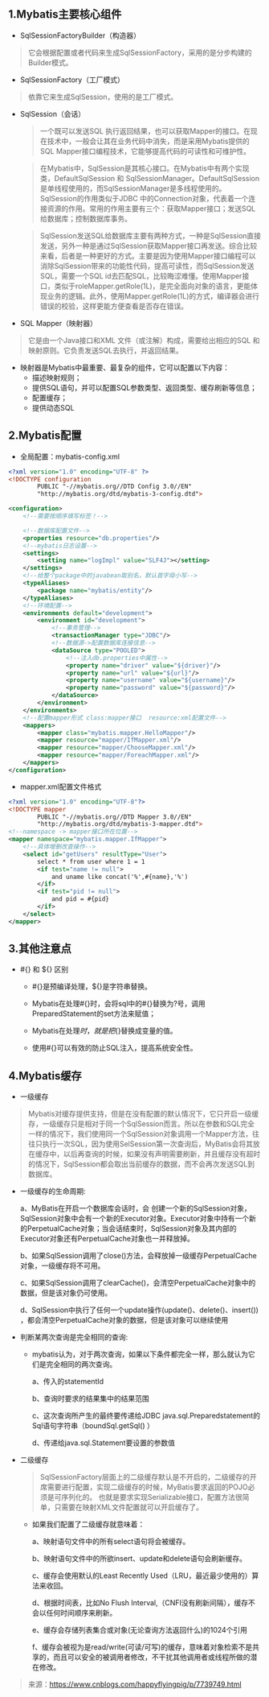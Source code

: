 ## 1.Mybatis主要核心组件
- SqlSessionFactoryBuilder（构造器）
>它会根据配置或者代码来生成SqlSessionFactory，采用的是分步构建的Builder模式。

- SqlSessionFactory（工厂模式）
>依靠它来生成SqlSession，使用的是工厂模式。

- SqlSession（会话）

  >一个既可以发送SQL 执行返回结果，也可以获取Mapper的接口。在现在技术中，一般会让其在业务代码中消失，而是采用Mybatis提供的 SQL Mapper接口编程技术，它能够提高代码的可读性和可维护性。

  >在Mybatis中，SqlSession是其核心接口。在Mybatis中有两个实现类，DefaultSqlSession 和 SqlSessionManager。DefaultSqlSession 是单线程使用的，而SqlSessionManager是多线程使用的。SqlSession的作用类似于JDBC 中的Connection对象，代表着一个连接资源的作用。常用的作用主要有三个：获取Mapper接口；发送SQL给数据库；控制数据库事务。

  >SqlSession发送SQL给数据库主要有两种方式，一种是SqlSession直接发送，另外一种是通过SqlSession获取Mapper接口再发送。综合比较来看，后者是一种更好的方式。主要是因为使用Mapper接口编程可以消除SqlSession带来的功能性代码，提高可读性，而SqlSession发送SQL，需要一个SQL id去匹配SQL，比较晦涩难懂。使用Mapper接口，类似于roleMapper.getRole(1L)，是完全面向对象的语言，更能体现业务的逻辑。此外，使用Mapper.getRole(1L)的方式，编译器会进行错误的校验，这样更能方便查看是否存在错误。

- SQL Mapper（映射器）
>它是由一个Java接口和XML 文件（或注解）构成，需要给出相应的SQL 和映射原则。它负责发送SQL去执行，并返回结果。

- 映射器是Mybatis中最重要、最复杂的组件，它可以配置以下内容：
  + 描述映射规则；
  + 提供SQL语句，并可以配置SQL参数类型、返回类型、缓存刷新等信息；
  + 配置缓存；
  + 提供动态SQL

## 2.Mybatis配置
- 全局配置：mybatis-config.xml

```xml
<?xml version="1.0" encoding="UTF-8" ?>
<!DOCTYPE configuration
        PUBLIC "-//mybatis.org//DTD Config 3.0//EN"
        "http://mybatis.org/dtd/mybatis-3-config.dtd">

<configuration>
    <!--需要按顺序填写标签！-->

    <!--数据库配置文件-->
    <properties resource="db.properties"/>
    <!--mybatis日志设置-->
    <settings>
        <setting name="logImpl" value="SLF4J"></setting>
    </settings>
    <!--给整个package中的javabean取别名，默认首字母小写-->
    <typeAliases>
        <package name="mybatis/entity"/>
    </typeAliases>
    <!--环境配置-->
    <environments default="development">
        <environment id="development">
            <!--事务管理-->
            <transactionManager type="JDBC"/>
            <!--数据源->配置数据库连接信息-->
            <dataSource type="POOLED">
                <!--注入db.properties中属性-->
                <property name="driver" value="${driver}"/>
                <property name="url" value="${url}"/>
                <property name="username" value="${username}"/>
                <property name="password" value="${password}"/>
            </dataSource>
        </environment>
    </environments>
    <!--配置mapper形式 class:mapper接口  resource:xml配置文件-->
    <mappers>
        <mapper class="mybatis.mapper.HelloMapper"/>
        <mapper resource="mapper/IfMapper.xml"/>
        <mapper resource="mapper/ChooseMapper.xml"/>
        <mapper resource="mapper/ForeachMapper.xml"/>
    </mappers>
</configuration>
```
- mapper.xml配置文件格式

```xml
<?xml version="1.0" encoding="UTF-8"?>
<!DOCTYPE mapper
        PUBLIC "-//mybatis.org//DTD Mapper 3.0//EN"
        "http://mybatis.org/dtd/mybatis-3-mapper.dtd">
<!--namespace -> mapper接口所在位置-->
<mapper namespace="mybatis.mapper.IfMapper">
    <!--具体增删改查操作-->
    <select id="getUsers" resultType="User">
        select * from user where 1 = 1
        <if test="name != null">
            and uname like concat('%',#{name},'%')
        </if>
        <if test="pid != null">
            and pid = #{pid}
        </if>
    </select>
</mapper>
```
## 3.其他注意点
- #{} 和 ${} 区别

  - #{}是预编译处理，${}是字符串替换。

  - Mybatis在处理#{}时，会将sql中的#{}替换为?号，调用PreparedStatement的set方法来赋值；

  - Mybatis在处理${}时，就是把${}替换成变量的值。

  - 使用#{}可以有效的防止SQL注入，提高系统安全性。

## 4.Mybatis缓存
- 一级缓存
>Mybatis对缓存提供支持，但是在没有配置的默认情况下，它只开启一级缓存，一级缓存只是相对于同一个SqlSession而言。所以在参数和SQL完全一样的情况下，我们使用同一个SqlSession对象调用一个Mapper方法，往往只执行一次SQL，因为使用SelSession第一次查询后，MyBatis会将其放在缓存中，以后再查询的时候，如果没有声明需要刷新，并且缓存没有超时的情况下，SqlSession都会取出当前缓存的数据，而不会再次发送SQL到数据库。

  - 一级缓存的生命周期:

     a、MyBatis在开启一个数据库会话时，会 创建一个新的SqlSession对象，SqlSession对象中会有一个新的Executor对象。Executor对象中持有一个新的PerpetualCache对象；当会话结束时，SqlSession对象及其内部的Executor对象还有PerpetualCache对象也一并释放掉。

     b、如果SqlSession调用了close()方法，会释放掉一级缓存PerpetualCache对象，一级缓存将不可用。

     c、如果SqlSession调用了clearCache()，会清空PerpetualCache对象中的数据，但是该对象仍可使用。

      d、SqlSession中执行了任何一个update操作(update()、delete()、insert()) ，都会清空PerpetualCache对象的数据，但是该对象可以继续使用

  - 判断某两次查询是完全相同的查询:

    - mybatis认为，对于两次查询，如果以下条件都完全一样，那么就认为它们是完全相同的两次查询。

      a、传入的statementId

      b、查询时要求的结果集中的结果范围

      c、这次查询所产生的最终要传递给JDBC java.sql.Preparedstatement的Sql语句字符串（boundSql.getSql() ）

      d、传递给java.sql.Statement要设置的参数值

- 二级缓存
  >SqlSessionFactory层面上的二级缓存默认是不开启的，二级缓存的开席需要进行配置，实现二级缓存的时候，MyBatis要求返回的POJO必须是可序列化的。 也就是要求实现Serializable接口，配置方法很简单，只需要在映射XML文件配置就可以开启缓存了<cache/>。

  - 如果我们配置了二级缓存就意味着：

    a、映射语句文件中的所有select语句将会被缓存。

    b、映射语句文件中的所欲insert、update和delete语句会刷新缓存。

    c、缓存会使用默认的Least Recently Used（LRU，最近最少使用的）算法来收回。

    d、根据时间表，比如No Flush Interval,（CNFI没有刷新间隔），缓存不会以任何时间顺序来刷新。

    e、缓存会存储列表集合或对象(无论查询方法返回什么)的1024个引用

    f、缓存会被视为是read/write(可读/可写)的缓存，意味着对象检索不是共享的，而且可以安全的被调用者修改，不干扰其他调用者或线程所做的潜在修改。

>来源：https://www.cnblogs.com/happyflyingpig/p/7739749.html

